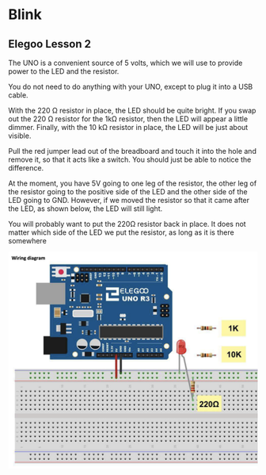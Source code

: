 # Blink

## Elegoo Lesson 2

The UNO is a convenient source of 5 volts, which we will use to provide power to
the LED and the resistor.

You do not need to do anything with your UNO, except to
plug it into a USB cable.

With the 220 Ω resistor in place, the LED should be quite bright. If you swap out the
220 Ω resistor for the 1kΩ resistor, then the LED will appear a little dimmer. Finally,
with the 10 kΩ resistor in place, the LED will be just about visible.

Pull the red jumper
lead out of the breadboard and touch it into the hole and remove it, so that it acts
like a switch. You should just be able to notice the difference.

At the moment, you have 5V going to one leg of the resistor, the other leg of the
resistor going to the positive side of the LED and the other side of the LED going to
GND. However, if we moved the resistor so that it came after the LED, as shown
below, the LED will still light.

You will probably want to put the 220Ω resistor back in place.
It does not matter which side of the LED we put the resistor, as long as it is there
somewhere

![elegoo_lesson_1.png](lesson_2.png)
